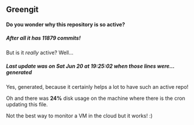 ## Greengit

#### Do you wonder why this repository is so active?

##### After all it has 11879 commits!

But is it *really* active? Well...

##### Last update was on Sat Jun 20 at 19:25:02 when those lines were... generated

Yes, generated, because it certainly helps a lot to have such an active repo!

Oh and there was **24%** disk usage on the machine
where there is the cron updating this file.

Not the best way to monitor a VM in the cloud but it works! :)
